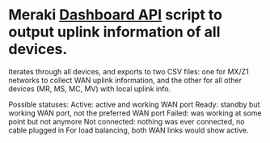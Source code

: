 # Meraki [Dashboard API](dashboard.meraki.com/api_docs) script to output uplink information of all devices.

Iterates through all devices, and exports to two CSV files: one for MX/Z1 networks to collect WAN uplink information, and the other for all other devices (MR, MS, MC, MV) with local uplink info.

Possible statuses:
Active: active and working WAN port
Ready: standby but working WAN port, not the preferred WAN port
Failed: was working at some point but not anymore
Not connected: nothing was ever connected, no cable plugged in
For load balancing, both WAN links would show active.